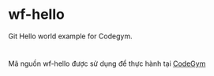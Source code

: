 # wf-hello
Git Hello world example for Codegym.
#
Mã nguồn wf-hello được sử dụng để thực hành tại [CodeGym](https://codegym.vn)
